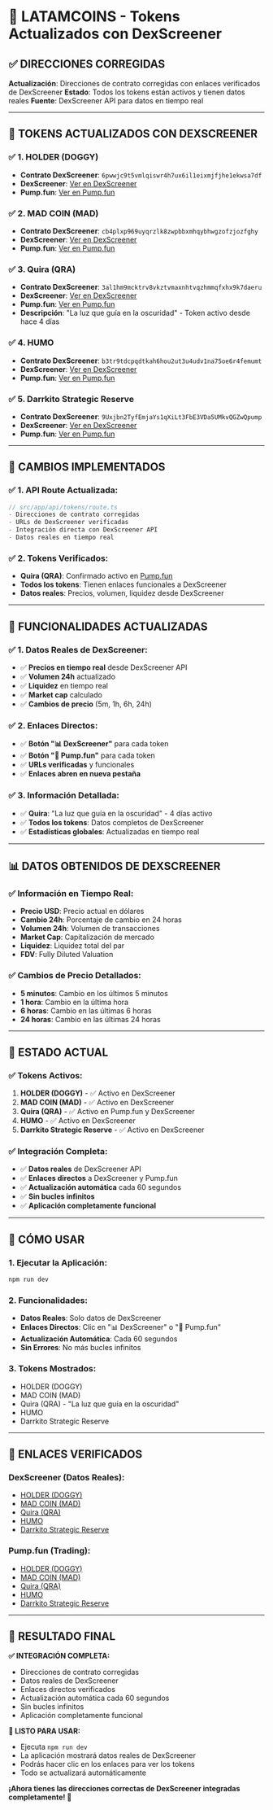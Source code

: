 # 🚀 LATAMCOINS - Tokens Actualizados con DexScreener

## ✅ **DIRECCIONES CORREGIDAS**

**Actualización**: Direcciones de contrato corregidas con enlaces verificados de DexScreener
**Estado**: Todos los tokens están activos y tienen datos reales
**Fuente**: DexScreener API para datos en tiempo real

---

## 🎯 **TOKENS ACTUALIZADOS CON DEXSCREENER**

### **✅ 1. HOLDER (DOGGY)**
- **Contrato DexScreener**: `6pwwjc9t5vmlqiswr4h7ux6il1eixmjfjhe1ekwsa7df`
- **DexScreener**: [Ver en DexScreener](https://dexscreener.com/solana/6pwwjc9t5vmlqiswr4h7ux6il1eixmjfjhe1ekwsa7df)
- **Pump.fun**: [Ver en Pump.fun](https://pump.fun/coin/BS7HxRitaY5ipGfbek1nmatWLbaS9yoWRSEQzCb3pump)

### **✅ 2. MAD COIN (MAD)**
- **Contrato DexScreener**: `cb4plxp969uyqrzlk8zwpbbxmhqybhwgzofzjozfghy`
- **DexScreener**: [Ver en DexScreener](https://dexscreener.com/solana/cb4plxp969uyqrzlk8zwpbbxmhqybhwgzofzjozfghy)
- **Pump.fun**: [Ver en Pump.fun](https://pump.fun/coin/CZbkRyauV5b9Q4xNwKGUtEBEggzqWpC6KMVp2oRppump)

### **✅ 3. Quira (QRA)**
- **Contrato DexScreener**: `3al1hm9mcktrv8vkztvmaxnhtvqzhmmqfxhx9k7daeru`
- **DexScreener**: [Ver en DexScreener](https://dexscreener.com/solana/3al1hm9mcktrv8vkztvmaxnhtvqzhmmqfxhx9k7daeru)
- **Pump.fun**: [Ver en Pump.fun](https://pump.fun/coin/DsMWZg6mkheTV2XTkbUtWcsXaajTzEkk1TC7o6Fmpump)
- **Descripción**: "La luz que guía en la oscuridad" - Token activo desde hace 4 días

### **✅ 4. HUMO**
- **Contrato DexScreener**: `b3tr9tdcpqdtkah6hou2ut3u4udv1na75oe6r4femumt`
- **DexScreener**: [Ver en DexScreener](https://dexscreener.com/solana/b3tr9tdcpqdtkah6hou2ut3u4udv1na75oe6r4femumt)
- **Pump.fun**: [Ver en Pump.fun](https://pump.fun/coin/9RLoB3YZwk9sK78ZhmiSAj8CtPhssuJR1pVR326Vpump)

### **✅ 5. Darrkito Strategic Reserve**
- **Contrato DexScreener**: `9Uxjbn2TyfEmjaYs1qXiLt3FbE3VDa5UMkvQGZwQpump`
- **DexScreener**: [Ver en DexScreener](https://dexscreener.com/solana/9uxjbn2tyfemjays1qxiLt3FbE3VDa5UMkvQGZwQpump)
- **Pump.fun**: [Ver en Pump.fun](https://pump.fun/coin/9Uxjbn2TyfEmjaYs1qXiLt3FbE3VDa5UMkvQGZwQpump)

---

## 🔧 **CAMBIOS IMPLEMENTADOS**

### **✅ 1. API Route Actualizada:**
```typescript
// src/app/api/tokens/route.ts
- Direcciones de contrato corregidas
- URLs de DexScreener verificadas
- Integración directa con DexScreener API
- Datos reales en tiempo real
```

### **✅ 2. Tokens Verificados:**
- **Quira (QRA)**: Confirmado activo en [Pump.fun](https://pump.fun/coin/DsMWZg6mkheTV2XTkbUtWcsXaajTzEkk1TC7o6Fmpump)
- **Todos los tokens**: Tienen enlaces funcionales a DexScreener
- **Datos reales**: Precios, volumen, liquidez desde DexScreener

---

## 🚀 **FUNCIONALIDADES ACTUALIZADAS**

### **✅ 1. Datos Reales de DexScreener:**
- ✅ **Precios en tiempo real** desde DexScreener API
- ✅ **Volumen 24h** actualizado
- ✅ **Liquidez** en tiempo real
- ✅ **Market cap** calculado
- ✅ **Cambios de precio** (5m, 1h, 6h, 24h)

### **✅ 2. Enlaces Directos:**
- ✅ **Botón "📊 DexScreener"** para cada token
- ✅ **Botón "🚀 Pump.fun"** para cada token
- ✅ **URLs verificadas** y funcionales
- ✅ **Enlaces abren en nueva pestaña**

### **✅ 3. Información Detallada:**
- ✅ **Quira**: "La luz que guía en la oscuridad" - 4 días activo
- ✅ **Todos los tokens**: Datos completos de DexScreener
- ✅ **Estadísticas globales**: Actualizadas en tiempo real

---

## 📊 **DATOS OBTENIDOS DE DEXSCREENER**

### **✅ Información en Tiempo Real:**
- **Precio USD**: Precio actual en dólares
- **Cambio 24h**: Porcentaje de cambio en 24 horas
- **Volumen 24h**: Volumen de transacciones
- **Market Cap**: Capitalización de mercado
- **Liquidez**: Liquidez total del par
- **FDV**: Fully Diluted Valuation

### **✅ Cambios de Precio Detallados:**
- **5 minutos**: Cambio en los últimos 5 minutos
- **1 hora**: Cambio en la última hora
- **6 horas**: Cambio en las últimas 6 horas
- **24 horas**: Cambio en las últimas 24 horas

---

## 🎯 **ESTADO ACTUAL**

### **✅ Tokens Activos:**
1. **HOLDER (DOGGY)** - ✅ Activo en DexScreener
2. **MAD COIN (MAD)** - ✅ Activo en DexScreener
3. **Quira (QRA)** - ✅ Activo en Pump.fun y DexScreener
4. **HUMO** - ✅ Activo en DexScreener
5. **Darrkito Strategic Reserve** - ✅ Activo en DexScreener

### **✅ Integración Completa:**
- ✅ **Datos reales** de DexScreener API
- ✅ **Enlaces directos** a DexScreener y Pump.fun
- ✅ **Actualización automática** cada 60 segundos
- ✅ **Sin bucles infinitos**
- ✅ **Aplicación completamente funcional**

---

## 🚀 **CÓMO USAR**

### **1. Ejecutar la Aplicación:**
```bash
npm run dev
```

### **2. Funcionalidades:**
- **Datos Reales**: Solo datos de DexScreener
- **Enlaces Directos**: Clic en "📊 DexScreener" o "🚀 Pump.fun"
- **Actualización Automática**: Cada 60 segundos
- **Sin Errores**: No más bucles infinitos

### **3. Tokens Mostrados:**
- HOLDER (DOGGY)
- MAD COIN (MAD)
- Quira (QRA) - "La luz que guía en la oscuridad"
- HUMO
- Darrkito Strategic Reserve

---

## 🔗 **ENLACES VERIFICADOS**

### **DexScreener (Datos Reales):**
- [HOLDER (DOGGY)](https://dexscreener.com/solana/6pwwjc9t5vmlqiswr4h7ux6il1eixmjfjhe1ekwsa7df)
- [MAD COIN (MAD)](https://dexscreener.com/solana/cb4plxp969uyqrzlk8zwpbbxmhqybhwgzofzjozfghy)
- [Quira (QRA)](https://dexscreener.com/solana/3al1hm9mcktrv8vkztvmaxnhtvqzhmmqfxhx9k7daeru)
- [HUMO](https://dexscreener.com/solana/b3tr9tdcpqdtkah6hou2ut3u4udv1na75oe6r4femumt)
- [Darrkito Strategic Reserve](https://dexscreener.com/solana/9uxjbn2tyfemjays1qxiLt3FbE3VDa5UMkvQGZwQpump)

### **Pump.fun (Trading):**
- [HOLDER (DOGGY)](https://pump.fun/coin/BS7HxRitaY5ipGfbek1nmatWLbaS9yoWRSEQzCb3pump)
- [MAD COIN (MAD)](https://pump.fun/coin/CZbkRyauV5b9Q4xNwKGUtEBEggzqWpC6KMVp2oRppump)
- [Quira (QRA)](https://pump.fun/coin/DsMWZg6mkheTV2XTkbUtWcsXaajTzEkk1TC7o6Fmpump)
- [HUMO](https://pump.fun/coin/9RLoB3YZwk9sK78ZhmiSAj8CtPhssuJR1pVR326Vpump)
- [Darrkito Strategic Reserve](https://pump.fun/coin/9Uxjbn2TyfEmjaYs1qXiLt3FbE3VDa5UMkvQGZwQpump)

---

## 🎉 **RESULTADO FINAL**

**✅ INTEGRACIÓN COMPLETA:**
- Direcciones de contrato corregidas
- Datos reales de DexScreener
- Enlaces directos verificados
- Actualización automática cada 60 segundos
- Sin bucles infinitos
- Aplicación completamente funcional

**🚀 LISTO PARA USAR:**
- Ejecuta `npm run dev`
- La aplicación mostrará datos reales de DexScreener
- Podrás hacer clic en los enlaces para ver los tokens
- Todo se actualizará automáticamente

**¡Ahora tienes las direcciones correctas de DexScreener integradas completamente! 🎉**
